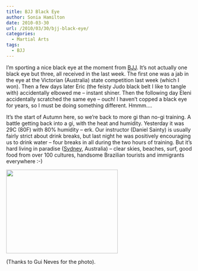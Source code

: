 ```yaml
---
title: BJJ Black Eye
author: Sonia Hamilton
date: 2010-03-30
url: /2010/03/30/bjj-black-eye/
categories:
  - Martial Arts
tags:
  - BJJ
---
```

I&#8217;m sporting a nice black eye at the moment from [BJJ][1]. It&#8217;s not actually one black eye but three, all received in the last week. The first one was a jab in the eye at the Victorian (Australia) state competition last week (which I won). Then a few days later Eric (the feisty Judo black belt I like to tangle with) accidentally elbowed me &#8211; instant shiner. Then the following day Eleni accidentally scratched the same eye &#8211; ouch! I haven&#8217;t copped a black eye for years, so I must be doing something different. Hmmm&#8230;.

It&#8217;s the start of Autumn here, so we&#8217;re back to more gi than no-gi training. A battle getting back into a gi, with the heat and humidity. Yesterday it was 29C (80F) with 80% humidity &#8211; erk. Our instructor (Daniel Sainty) is usually fairly strict about drink breaks, but last night he was positively encouraging us to drink water &#8211; four breaks in all during the two hours of training. But it&#8217;s hard living in paradise ([Sydney][2], Australia) &#8211; clear skies, beaches, surf, good food from over 100 cultures, handsome Brazilian tourists and immigrants everywhere :-)

[<img class="aligncenter size-large wp-image-683" title="surf" src="http://blog.snowfrog.net/wp-content/uploads/2010/03/surf.jpg?w=300" alt="" width="300" height="225" />][3]

(Thanks to Gui Neves for the photo).

 [1]: http://en.wikipedia.org/wiki/Bjj
 [2]: http://en.wikipedia.org/wiki/Sydney
 [3]: http://blog.snowfrog.net/wp-content/uploads/2010/03/surf.jpg
